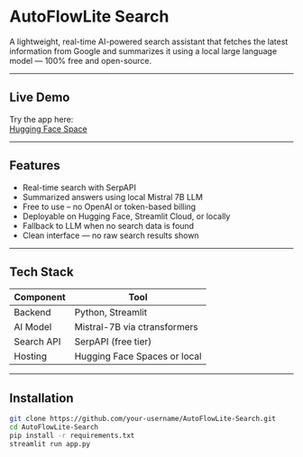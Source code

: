 # AutoFlowLite Search 
A lightweight, real-time AI-powered search assistant that fetches the latest information from Google and summarizes it using a local large language model — 100% free and open-source.

---

## Live Demo
Try the app here:  
[Hugging Face Space](https://huggingface.co/spaces/gugandroid/autoflowlite-search)

---

## Features

- Real-time search with SerpAPI
- Summarized answers using local Mistral 7B LLM
- Free to use – no OpenAI or token-based billing
- Deployable on Hugging Face, Streamlit Cloud, or locally
- Fallback to LLM when no search data is found
- Clean interface — no raw search results shown

---

## Tech Stack

| Component  | Tool                            |
|------------|----------------------------------|
| Backend    | Python, Streamlit               |
| AI Model   | Mistral-7B via ctransformers     |
| Search API | SerpAPI (free tier)             |
| Hosting    | Hugging Face Spaces or local    |

---

## Installation

```bash
git clone https://github.com/your-username/AutoFlowLite-Search.git
cd AutoFlowLite-Search
pip install -r requirements.txt
streamlit run app.py
